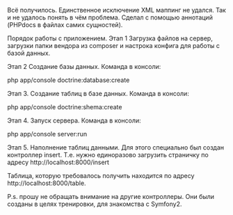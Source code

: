 Всё получилось. Единственное исключение XML маппинг не удался. Так и не удалось понять в чём проблема. Сделал с помощью
аннотаций (PHPdocs в файлах самих сущностей).

Порядок работы с приложением.
Этап 1 Загрузка файлов на сервер, загрузки папки вендора из composer и настрока конфига для работы с базой данных.

Этап 2 Создание базы данных. Команда в консоли:

php app/console doctrine:database:create

Этап 3. Создание таблиц в базе данных. Команда в консоли:

php app/console doctrine:shema:create

Этап 4. Запуск сервера. Команда в консоли:

php app/console server:run

Этап 5. Наполнение таблиц данными. Для этого специально был создан контроллер insert. Т.е. нужно единоразово загрузить
страничку по адресу http://localhost:8000/insert

Таблица, которую требовалось получить находится по адресу http://localhost:8000/table.

P.s. прошу не обращать внимание на другие контроллеры. Они были созданы в целях тренировки, для знакомства с Symfony2.